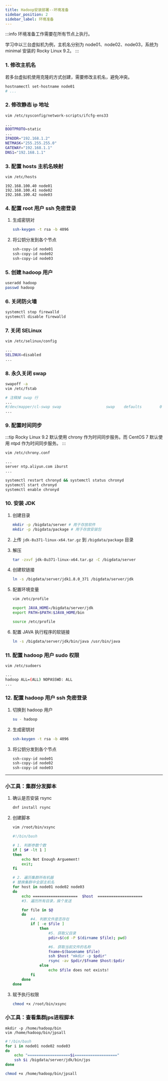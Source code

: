 ```yaml
---
title: Hadoop安装部署--环境准备
sidebar_position: 2
sidebar_label: 环境准备
---
```


:::info
环境准备工作需要在所有节点上执行。

学习中以三台虚拟机为例，主机名分别为 node01、node02、node03，系统为 minimal 安装的 Rocky Linux 9.2。
:::

### 1. 修改主机名

若多台虚拟机使用克隆的方式创建，需要修改主机名，避免冲突。

```bash
hostnamectl set-hostname node01
# ...
```

### 2. 修改静态 ip 地址

```bash
vim /etc/sysconfig/network-scripts/ifcfg-ens33
```

```bash
...
BOOTPROTO=static
...
IPADDR="192.168.1.2"
NETMASK="255.255.255.0"
GATEWAY="192.168.1.1"
DNS1="192.168.1.1"
```


### 3. 配置 hosts 主机名映射

```bash
vim /etc/hosts
```

```
192.168.100.40 node01
192.168.100.41 node02
192.168.100.42 node03
```

### 4. 配置 root 用户 ssh 免密登录

1. 生成密钥对
    ```bash
    ssh-keygen -t rsa -b 4096
    ```

2. 将公钥分发到各个节点
    ```bash
    ssh-copy-id node01
    ssh-copy-id node02
    ssh-copy-id node03
    ```

### 5. 创建 hadoop 用户

```bash
useradd hadoop
passwd hadoop
```

### 6. 关闭防火墙

```bash
systemctl stop firewalld
systemctl disable firewalld
```

### 7. 关闭 SELinux

```bash
vim /etc/selinux/config
```

```bash
...
SELINUX=disabled
...
```

### 8. 永久关闭 swap

```bash
swapoff -a
vim /etc/fstab
```

```bash
# 注释掉 swap 行
...
#/dev/mapper/cl-swap swap                    swap    defaults        0 0
...
```

### 9. 配置时间同步

:::tip
Rocky Linux 9.2 默认使用 chrony 作为时间同步服务。而 CentOS 7 默认使用 ntpd 作为时间同步服务。
:::

```bash
vim /etc/chrony.conf
```

```bash
...
server ntp.aliyun.com iburst
...
```

```bash
systemctl restart chronyd && systemctl status chronyd
systemctl start chronyd
systemctl enable chronyd
```

### 10. 安装 JDK

1. 创建目录
    ```bash
    mkdir -p /bigdata/server # 用于存放软件
    mkdir -p /bigdata/package # 用于存放安装包
    ```

2. 上传 `jdk-8u371-linux-x64.tar.gz` 到 `/bigdata/package` 目录

3. 解压
    ```bash
    tar -zxvf jdk-8u371-linux-x64.tar.gz -C /bigdata/server
    ```

4. 创建软链接
    ```bash
    ln -s /bigdata/server/jdk1.8.0_371 /bigdata/server/jdk
    ```

5. 配置环境变量
    ```bash
    vim /etc/profile
    ```

    ```bash
    export JAVA_HOME=/bigdata/server/jdk
    export PATH=$PATH:$JAVA_HOME/bin
    ```

    ```bash
    source /etc/profile
    ```

6. 配置 JAVA 执行程序的软链接
    ```bash
    ln -s /bigdata/server/jdk/bin/java /usr/bin/java
    ```

### 11. 配置 hadoop 用户 sudo 权限

```bash
vim /etc/sudoers
```

```bash
...
hadoop ALL=(ALL) NOPASSWD: ALL
...
```

### 12. 配置 hadoop 用户 ssh 免密登录

1. 切换到 hadoop 用户
    ```bash
    su - hadoop
    ```

2. 生成密钥对
    ```bash
    ssh-keygen -t rsa -b 4096
    ```

3. 将公钥分发到各个节点
    ```bash
    ssh-copy-id node01
    ssh-copy-id node02
    ssh-copy-id node03
    ```


---

### 小工具：集群分发脚本

1. 确认是否安装 rsync

    ```bash
    dnf install rsync
    ```

2. 创建脚本
    ```bash
    vim /root/bin/xsync
    ```

    ```bash
    #!/bin/bash 
    
    # 1. 判断参数个数 
    if [ $# -lt 1 ] 
    then 
        echo Not Enough Arguement! 
        exit; 
    fi

    # 2. 遍历集群所有机器
    # 替换集群中全部主机名
    for host in node01 node02 node03 
    do 
        echo ====================  $host  ==================== 
        #3. 遍历所有目录，挨个发送 
    
        for file in $@ 
        do 
            #4. 判断文件是否存在 
            if [ -e $file ] 
                then 
                    #5. 获取父目录 
                    pdir=$(cd -P $(dirname $file); pwd) 
    
                    #6. 获取当前文件的名称 
                    fname=$(basename $file) 
                    ssh $host "mkdir -p $pdir" 
                    rsync -av $pdir/$fname $host:$pdir 
                else 
                    echo $file does not exists! 
            fi 
        done 
    done
    ```

3. 赋予执行权限
    ```bash
    chmod +x /root/bin/xsync
    ```

### 小工具：查看集群jps进程脚本

```
mkdir -p /home/hadoop/bin
vim /home/hadoop/bin/jpsall
```

```bash
#！/bin/bash
for i in node01 node02 node03
do
    echo "===================$i==================="
    ssh $i /bigdata/server/jdk/bin/jps
done
```

```bash
chmod +x /home/hadoop/bin/jpsall
```